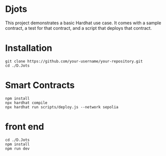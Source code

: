 # Djots

This project demonstrates a basic Hardhat use case. It comes with a sample contract, a test for that contract, and a script that deploys that contract.

# Installation

```shell
git clone https://github.com/your-username/your-repository.git
cd ./D.Jots
```

# Smart Contracts

<!-- Structure -->
<!-- Explain the organization of your smart contract code. -->

<!-- Development -->
<!-- Explain how to compile and deploy smart contracts locally. -->

```shell
npm install
npx hardhat compile
npx hardhat run scripts/deploy.js --network sepolia
```

# front end

```shell
cd ./D.Jots
npm install
npm run dev
```
